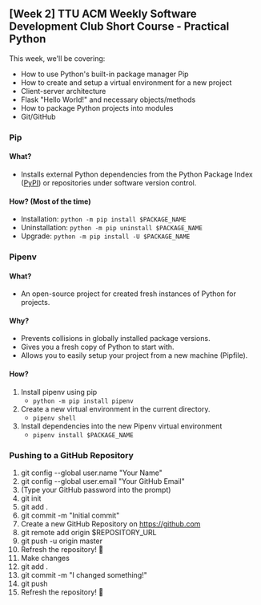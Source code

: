 ## [Week 2] TTU ACM Weekly Software Development Club Short Course - Practical Python

This week, we'll be covering:
- How to use Python's built-in package manager Pip
- How to create and setup a virtual environment for a new project
- Client-server architecture
- Flask "Hello World!" and necessary objects/methods
- How to package Python projects into modules
- Git/GitHub

### Pip

#### What?
- Installs external Python dependencies from the Python Package Index ([PyPI](https://pypi.org/)) or repositories under software version control.

#### How? (Most of the time)
- Installation: `python -m pip install $PACKAGE_NAME`
- Uninstallation: `python -m pip uninstall $PACKAGE_NAME`
- Upgrade: `python -m pip install -U $PACKAGE_NAME`


### Pipenv

#### What?
- An open-source project for created fresh instances of Python for projects.

#### Why?
- Prevents collisions in globally installed package versions. 
- Gives you a fresh copy of Python to start with.
- Allows you to easily setup your project from a new machine (Pipfile).

#### How?
1. Install pipenv using pip
    - `python -m pip install pipenv`
2. Create a new virtual environment in the current directory.
    - `pipenv shell`
3. Install dependencies into the new Pipenv virtual environment
    - `pipenv install $PACKAGE_NAME`


### Pushing to a GitHub Repository
1. git config --global user.name "Your Name"
2. git config --global user.email "Your GitHub Email"
3. (Type your GitHub password into the prompt)
4. git init
5. git add .
6. git commit -m "Initial commit"
7. Create a new GitHub Repository on https://github.com
8. git remote add origin $REPOSITORY_URL
9. git push -u origin master
10. Refresh the repository! :eyes:
11. Make changes
12. git add .
13. git commit -m "I changed something!"
14. git push
15. Refresh the repository! :eyes:
